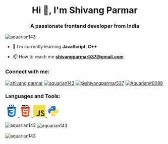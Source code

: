 <h1 align="center">Hi 👋, I'm Shivang Parmar</h1>
<h3 align="center">A passionate frontend developer from India</h3>
<p align="left"> <img src="https://komarev.com/ghpvc/?username=aquarian143&label=Profile%20views&color=0e75b6&style=flat" alt="aquarian143" /> </p>


- 🌱 I’m currently learning **JavaScript, C++**

- 📫 How to reach me **shivangparmar537@gmail.com**

<h3 align="left">Connect with me:</h3>
<p align="left">
<a href="https://linkedin.com/in/shivang-parmar-69a82a244" target="blank"><img align="center" src="https://raw.githubusercontent.com/rahuldkjain/github-profile-readme-generator/master/src/images/icons/Social/linked-in-alt.svg" alt="shivang parmar" height="30" width="40" /></a>
<a href="https://instagram.com/aquarian143" target="blank"><img align="center" src="https://raw.githubusercontent.com/rahuldkjain/github-profile-readme-generator/master/src/images/icons/Social/instagram.svg" alt="aquarian143" height="30" width="40" /></a>
<a href="https://www.hackerearth.com/@shivangparmar537" target="blank"><img align="center" src="https://raw.githubusercontent.com/rahuldkjain/github-profile-readme-generator/master/src/images/icons/Social/hackerearth.svg" alt="@shivangparmar537" height="30" width="40" /></a>
<a href="https://discord.gg/Aquarian#0088" target="blank"><img align="center" src="https://raw.githubusercontent.com/rahuldkjain/github-profile-readme-generator/master/src/images/icons/Social/discord.svg" alt="Aquarian#0088" height="30" width="40" /></a>
</p>

<h3 align="left">Languages and Tools:</h3>
<p align="left"> <a href="https://www.w3schools.com/css/" target="_blank" rel="noreferrer"> <img src="https://raw.githubusercontent.com/devicons/devicon/master/icons/css3/css3-original-wordmark.svg" alt="css3" width="40" height="40"/> </a> <a href="https://www.w3.org/html/" target="_blank" rel="noreferrer"> <img src="https://raw.githubusercontent.com/devicons/devicon/master/icons/html5/html5-original-wordmark.svg" alt="html5" width="40" height="40"/> </a> <a href="https://developer.mozilla.org/en-US/docs/Web/JavaScript" target="_blank" rel="noreferrer"> <img src="https://raw.githubusercontent.com/devicons/devicon/master/icons/javascript/javascript-original.svg" alt="javascript" width="40" height="40"/> </a> <a href="https://www.python.org" target="_blank" rel="noreferrer"> <img src="https://raw.githubusercontent.com/devicons/devicon/master/icons/python/python-original.svg" alt="python" width="40" height="40"/> </a> </p>

<p><img align="left" src="https://github-readme-stats.vercel.app/api/top-langs?username=aquarian143&show_icons=true&locale=en&layout=compact&theme=synthwave" alt="aquarian143" /></p>

<p>&nbsp;<img align="center" src="https://github-readme-stats.vercel.app/api?username=aquarian143&show_icons=true&locale=en&theme=synthwave" alt="aquarian143" /></p>

<p><img align="center" src="https://github-readme-streak-stats.herokuapp.com/?user=aquarian143&&theme=synthwave" alt="aquarian143" /></p>
